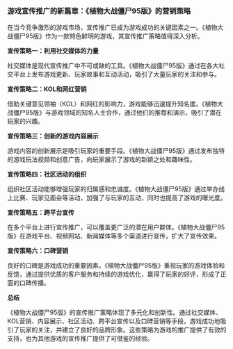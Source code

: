 ### 游戏宣传推广的新篇章：《植物大战僵尸95版》的营销策略

在当今竞争激烈的游戏市场，宣传推广已成为游戏成功的关键因素之一。《植物大战僵尸95版》作为一款特色鲜明的游戏，其宣传推广策略值得深入分析。

**宣传策略一：利用社交媒体的力量**

社交媒体是现代宣传推广中不可或缺的工具。《植物大战僵尸95版》通过在各大社交平台上发布游戏更新、玩家故事和互动活动，吸引了大量玩家的关注和参与。

**宣传策略二：KOL和网红营销**

借助关键意见领袖（KOL）和网红的影响力，游戏能够迅速提升知名度。《植物大战僵尸95版》与游戏领域的知名人士合作，通过他们的推荐和演示，吸引了潜在玩家的兴趣。

**宣传策略三：创新的游戏内容展示**

游戏内容的创新展示是吸引玩家的重要手段。《植物大战僵尸95版》通过发布独特的游戏玩法视频和创意广告，向玩家展示了游戏的新颖之处和趣味性。

**宣传策略四：社区活动的组织**

组织社区活动能够增强玩家的归属感和忠诚度。《植物大战僵尸95版》通过举办线上比赛、玩家见面会等活动，加强了与玩家的互动，同时也提高了游戏的曝光度。

**宣传策略五：跨平台宣传**

在多个平台上进行宣传推广，可以覆盖更广泛的潜在用户群体。《植物大战僵尸95版》在游戏平台、视频网站、新闻媒体等多个渠道进行宣传，扩大了宣传效果。

**宣传策略六：口碑营销**

良好的口碑是游戏成功的重要因素。《植物大战僵尸95版》重视玩家的游戏体验和反馈，通过提供优质的客户服务和持续的游戏优化，赢得了玩家的好评，形成了正面的口碑传播。

**总结**

《植物大战僵尸95版》的宣传推广策略体现了多元化和创新性。通过社交媒体、KOL营销、内容展示、社区活动、跨平台宣传以及口碑营销等手段，游戏成功地吸引了玩家的关注，并建立了良好的品牌形象。这些策略为游戏的推广提供了有效的支持，也为其他游戏的宣传推广提供了可借鉴的经验。